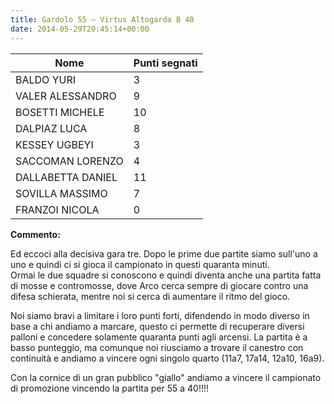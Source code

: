 ```yaml
---
title: Gardolo 55 – Virtus Altogarda B 40
date: 2014-05-29T20:45:14+00:00
---
```

| **Nome** | **Punti segnati** |
| -------- | ----------------- |
| BALDO YURI | 3 |
| VALER ALESSANDRO | 9 |
| BOSETTI MICHELE | 10 |
| DALPIAZ LUCA | 8 |
| KESSEY UGBEYI | 3 |
| SACCOMAN LORENZO | 4 |
| DALLABETTA DANIEL | 11 |
| SOVILLA MASSIMO | 7 |
| FRANZOI NICOLA | 0 |

**Commento:**

Ed eccoci alla decisiva gara tre. Dopo le prime due partite siamo sull'uno a uno e quindi ci si gioca il campionato in questi quaranta minuti.  
Ormai le due squadre si conoscono e quindi diventa anche una partita fatta di mosse e contromosse, dove Arco cerca sempre di giocare contro una difesa schierata, mentre noi si cerca di aumentare il ritmo del gioco.

Noi siamo bravi a limitare i loro punti forti, difendendo in modo diverso in base a chi andiamo a marcare, questo ci permette di recuperare diversi palloni e concedere solamente quaranta punti agli arcensi. La partita è a basso punteggio, ma comunque noi riusciamo a trovare il canestro con continuità e andiamo a vincere ogni singolo quarto (11a7, 17a14, 12a10, 16a9).

Con la cornice di un gran pubblico "giallo" andiamo a vincere il campionato di promozione vincendo la partita per 55 a 40!!!!